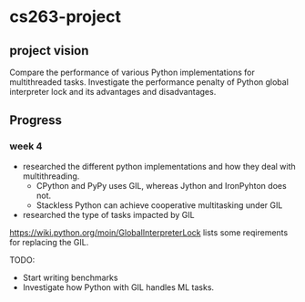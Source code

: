 # cs263-project

## project vision
Compare the performance of various Python implementations for multithreaded tasks. Investigate the performance penalty of Python global interpreter lock and its advantages and disadvantages. 

## Progress

### week 4
* researched the different python implementations and how they deal with multithreading.
  * CPython and PyPy uses GIL, whereas Jython and IronPyhton does not.
  * Stackless Python can achieve cooperative multitasking under GIL
* researched the type of tasks impacted by GIL

https://wiki.python.org/moin/GlobalInterpreterLock lists some reqirements for replacing the GIL.

TODO:
* Start writing benchmarks
* Investigate how Python with GIL handles ML tasks.
